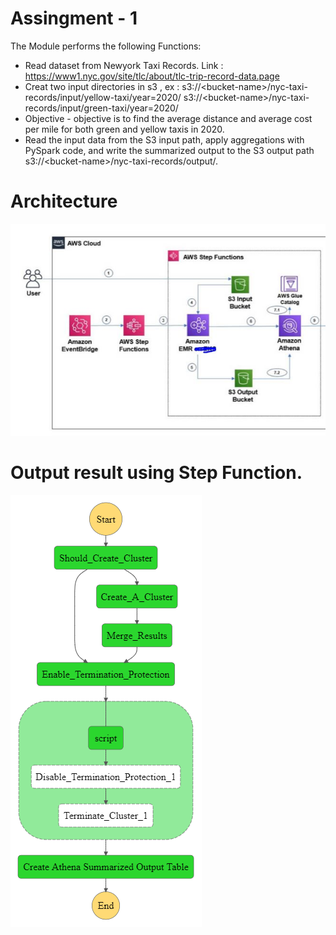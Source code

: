 # Assingment - 1 
The Module performs the following Functions:

* Read dataset from Newyork Taxi Records.
  Link : https://www1.nyc.gov/site/tlc/about/tlc-trip-record-data.page
* Creat two input directories in s3 , ex :
  s3://&lt;bucket-name&gt;/nyc-taxi-records/input/yellow-taxi/year=2020/
  s3://&lt;bucket-name&gt;/nyc-taxi-records/input/green-taxi/year=2020/
* Objective - objective is to find the average distance and average cost per mile for
  both green and yellow taxis in 2020.
* Read the input data from the S3 input path, apply aggregations with PySpark code,
  and  write the summarized output to the S3 output path 
     s3://&lt;bucket-name&gt;/nyc-taxi-records/output/.

# Architecture 

![alt text](https://github.com/anantha199456/aws-bootcamp/blob/main/Assignment-1/architecture-new.JPG)

# Output result using Step Function.

![alt text](https://github.com/anantha199456/aws-bootcamp/blob/main/Assignment-1/stepfunctions_graph%20(1).png)
